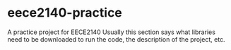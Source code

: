 # eece2140-practice
A practice project for EECE2140
Usually this section says what libraries need to be downloaded to run the code, the description of the project, etc.
